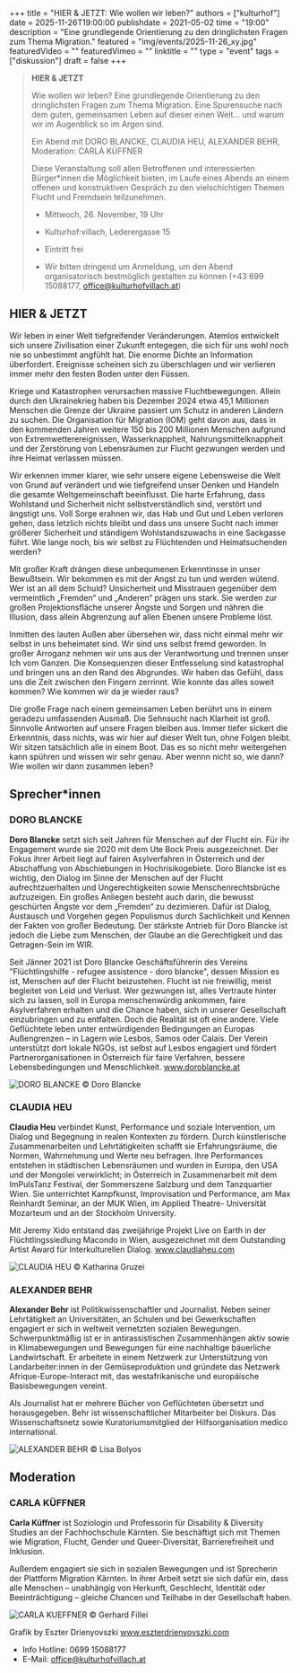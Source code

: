 +++
title = "HIER & JETZT: Wie wollen wir leben?"
authors = ["kulturhof"]
date = 2025-11-26T19:00:00
publishdate = 2021-05-02
time = "19:00"
description = "Eine grundlegende Orientierung zu den dringlichsten Fragen zum Thema Migration."
featured = "img/events/2025-11-26_xy.jpg"
featuredVideo = ""
featuredVimeo = ""
linktitle = ""
type = "event"
tags = ["diskussion"]
draft = false
+++


> **HIER & JETZT**
> 
> Wie wollen wir leben? Eine grundlegende Orientierung zu den dringlichsten Fragen zum Thema Migration. Eine Spurensuche nach dem guten, gemeinsamen Leben auf dieser einen Welt... und warum wir im Augenblick so im Argen sind.
>
> Ein Abend mit DORO BLANCKE, CLAUDIA HEU, ALEXANDER BEHR, Moderation: CARLA KÜFFNER
>
> Diese Veranstaltung soll allen Betroffenen und interessierten Bürger\*innen die Möglichkeit bieten, im Laufe eines Abends an einem offenen und konstruktiven Gespräch zu den vielschichtigen Themen Flucht und Fremdsein teilzunehmen.
> 
> - Mittwoch, 26. November, 19 Uhr
> 
> - Kulturhof:villach, Lederergasse 15
>
> - Eintritt frei
>
> - Wir bitten dringend um Anmeldung, um den Abend organisatorisch bestmöglich gestalten zu können (+43 699 15088177, office@kulturhofvillach.at)


## HIER & JETZT

Wir leben in einer Welt tiefgreifender Veränderungen. Atemlos entwickelt sich unsere Zivilisation einer Zukunft entegegen, die sich für uns wohl noch nie so unbestimmt angfühlt hat. Die enorme Dichte an Information überfordert. Ereignisse scheinen sich zu überschlagen und wir verlieren immer mehr den festen Boden unter den Füssen.

Kriege und Katastrophen verursachen massive Fluchtbewegungen. Allein durch den Ukrainekrieg haben bis Dezember 2024 etwa 45,1 Millionen Menschen die Grenze der Ukraine passiert um Schutz in anderen Ländern zu suchen. Die Organisation für Migration (IOM) geht davon aus, dass in den kommenden Jahren weitere 150 bis 200 Millionen Menschen aufgrund von Extremwetterereignissen, Wasserknappheit, Nahrungsmittelknappheit und der Zerstörung von Lebensräumen zur Flucht
gezwungen werden und ihre Heimat verlassen müssen.

Wir erkennen immer klarer, wie sehr unsere eigene Lebensweise die Welt von Grund auf verändert und wie tiefgreifend unser Denken und Handeln die gesamte Weltgemeinschaft beeinflusst. Die harte Erfahrung, dass Wohlstand und Sicherheit nicht selbstverständlich sind, verstört und ängstigt uns. Voll Sorge erahnen wir, das Hab und Gut und Leben verloren gehen, dass letzlich nichts bleibt und dass uns unsere Sucht nach immer größerer Sicherheit und ständigem Wohlstandszuwachs in eine Sackgasse führt. Wie lange noch, bis wir selbst zu Flüchtenden und Heimatsuchenden werden?

Mit großer Kraft drängen diese unbequmenen Erkenntinsse in unser Bewußtsein. Wir bekommen es mit der Angst zu tun und werden wütend. Wer ist an all dem Schuld? Unsicherheit und Misstrauen gegenüber dem vermeintlich „Fremden“ und „Anderen“ prägen uns stark. Sie werden zur großen Projektionsfläche unserer Ängste und Sorgen und nähren die Illusion, dass allein Abgrenzung auf allen Ebenen unsere Probleme löst.

Inmitten des lauten Außen aber übersehen wir, dass nicht einmal mehr wir selbst in uns beheimatet sind. Wir sind uns selbst fremd geworden. In großer Arroganz nehmen wir uns aus der Verantwortung und trennen unser Ich vom Ganzen. Die Konsequenzen dieser Entfesselung sind katastrophal und bringen uns an den Rand des Abgrundes. Wir haben das Gefühl, dass uns die Zeit zwischen den Fingern zerrinnt. Wie konnte das alles soweit kommen? Wie kommen wir da je wieder raus?

Die große Frage nach einem gemeinsamen Leben berührt uns in einem geradezu umfassenden Ausmaß. Die Sehnsucht nach Klarheit ist groß. Sinnvolle Antworten auf unsere Fragen bleiben aus. Immer tiefer sickert die Erkenntnis, dass nichts, was wir hier auf dieser Welt tun, ohne Folgen bleibt. Wir sitzen tatsächlich alle in einem Boot. Das es so nicht mehr weitergehen kann spühren und wissen wir sehr genau. Aber wennn nicht so, wie dann? Wie wollen wir dann zusammen leben?

## Sprecher\*innen

### DORO BLANCKE
**Doro Blancke** setzt sich seit Jahren für Menschen auf der Flucht ein. Für ihr Engagement wurde sie 2020 mit dem Ute Bock Preis ausgezeichnet. Der Fokus ihrer Arbeit liegt auf fairen Asylverfahren in Österreich und der Abschaffung von Abschiebungen in Hochrisikogebiete. Doro Blancke ist es wichtig, den Dialog im Sinne der Menschen auf der Flucht aufrechtzuerhalten und Ungerechtigkeiten sowie Menschenrechtsbrüche aufzuzeigen. Ein großes Anliegen besteht auch darin, die bewusst geschürten Ängste vor dem „Fremden“ zu dezimieren. Dafür ist Dialog, Austausch und Vorgehen gegen Populismus durch Sachlichkeit und Kennen der Fakten von großer Bedeutung. Der stärkste Antrieb für Doro Blancke ist jedoch die Liebe zum Menschen, der Glaube an die Gerechtigkeit und das Getragen-Sein im WIR.

Seit Jänner 2021 ist Doro Blancke Geschäftsführerin des Vereins "Flüchtlingshilfe - refugee assistence - doro blancke", dessen Mission es ist, Menschen auf der Flucht beizustehen. Flucht ist nie freiwillig, meist begleitet von Leid und Verlust. Wer gezwungen ist, alles Vertraute hinter sich zu lassen, soll in Europa menschenwürdig ankommen, faire Asylverfahren erhalten und die Chance haben, sich in unserer Gesellschaft einzubringen und zu entfalten. Doch die Realität ist oft eine andere. Viele Geflüchtete leben unter entwürdigenden Bedingungen an Europas Außengrenzen – in Lagern wie Lesbos, Samos oder Calais. Der Verein unterstützt dort lokale NGOs, ist selbst auf Lesbos engagiert und fördert Partnerorganisationen in Österreich für faire Verfahren, bessere Lebensbedingungen und Menschlichkeit.
www.doroblancke.at

![DORO BLANCKE](/img/events/2025-11-26_DoroBlancke_c_DoroBlancke.jpg)
© Doro Blancke


### CLAUDIA HEU
**Claudia Heu** verbindet Kunst, Performance und soziale Intervention, um Dialog und Begegnung in realen Kontexten zu fördern. Durch künstlerische Zusammenarbeiten und Lehrtätigkeiten schafft sie Erfahrungsräume, die Normen, Wahrnehmung und Werte neu befragen. Ihre Performances entstehen in städtischen Lebensräumen und wurden in Europa, den USA und der Mongolei verwirklicht; in Österreich in Zusammenarbeit mit dem ImPulsTanz Festival, der Sommerszene Salzburg und dem Tanzquartier Wien. Sie unterrichtet Kampfkunst, Improvisation und Performance, am Max Reinhardt Seminar, an der MUK Wien, im Applied Theatre- Universität Mozarteum und an der Stockholm University.

Mit Jeremy Xido entstand das zweijährige Projekt Live on Earth in der Flüchtlingssiedlung Macondo in Wien, ausgezeichnet mit dem Outstanding Artist Award für Interkulturellen Dialog.
www.claudiaheu.com

![CLAUDIA HEU](/img/events/2025-11-26_ClaudiaHeu_c_KatharinaGruzei.jpeg)
© Katharina Gruzei


### ALEXANDER BEHR
**Alexander Behr** ist Politikwissenschaftler und Journalist. Neben seiner Lehrtätigkeit an Universitäten, an Schulen und bei Gewerkschaften engagiert er sich in weltweit vernetzten sozialen Bewegungen. Schwerpunktmäßig ist er in antirassistischen Zusammenhängen aktiv sowie in Klimabewegungen und Bewegungen für eine nachhaltige bäuerliche Landwirtschaft. Er arbeitete in einem Netzwerk zur Unterstützung von Landarbeiter:innen in der Gemüseproduktion und gründete das Netzwerk Afrique-Europe-Interact mit, das westafrikanische und europäische Basisbewegungen vereint.

Als Journalist hat er mehrere Bücher von Geflüchteten übersetzt und herausgegeben. Behr ist wissenschaftlicher Mitarbeiter bei Diskurs. Das Wissenschaftsnetz sowie Kuratoriumsmitglied der Hilfsorganisation medico international.

![ALEXANDER BEHR](/img/events/2025-11-26_AlexanderBehr_c_LisaBolyos.jpg)
© Lisa Bolyos


## Moderation
### CARLA KÜFFNER
**Carla Küffner** ist Soziologin und Professorin für Disability & Diversity Studies an der Fachhochschule Kärnten.
Sie beschäftigt sich mit Themen wie Migration, Flucht, Gender und Queer-Diversität, Barrierefreiheit und Inklusion.

Außerdem engagiert sie sich in sozialen Bewegungen und ist Sprecherin der Plattform Migration Kärnten. In ihrer Arbeit setzt sie sich dafür ein, dass alle Menschen – unabhängig von Herkunft, Geschlecht, Identität oder Beeinträchtigung – gleiche Chancen und Teilhabe in der Gesellschaft haben.

![CARLA KUEFFNER](/img/events/2025-11-26_CarlaKueffner_c_GerhardFillei.jpg)
© Gerhard Fillei


Grafik by Eszter Drienyovszki
www.eszterdrienyovszki.com


- Info Hotline: 0699 15088177 
- E-Mail: office@kulturhofvillach.at

